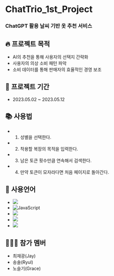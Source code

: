 # ChatTrio_1st_Project

### ChatGPT 활용 날씨 기반 옷 추천 서비스



## 🔥 프로젝트 목적
+ AI의 추천을 통해 사용자의 선택지 간략화
+ 사용자의 의상 소비 패턴 파악
+ 소비 데이터를 통해 판매자의 효율적인 경영 보조

## 📅 프로젝트 기간
+ 2023.05.02 ~ 2023.05.12

## 📚 사용법
+ 1. 성별을 선택한다.
+ 2. 착용할 복장의 목적을 입력한다.
+ 3. 남은 토큰 횟수만큼 연속해서 검색한다.
+ 4. 만약 토큰이 모자라다면 처음 페이지로 돌아간다.

## 📌 사용언어
+ <img src="https://img.shields.io/badge/python-3776AB?style=for-the-badge&logo=python&logoColor=white">
+ <img alt="JavaScript" src ="https://img.shields.io/badge/JavaScriipt-F7DF1E.svg?&style=for-the-badge&logo=JavaScript&logoColor=black"/>
+ <img src="https://img.shields.io/badge/html-E34F26?style=for-the-badge&logo=html5&logoColor=white">
+ <img src="https://img.shields.io/badge/css-1572B6?style=for-the-badge&logo=css3&logoColor=white">
+ <img src="https://img.shields.io/badge/flask-000000?style=for-the-badge&logo=flask&logoColor=white">

## 🧑‍🤝‍🧑 참가 멤버
+ 최재광(Jay)
+ 송솔(Ryul)
+ 노슬기(Grace)

